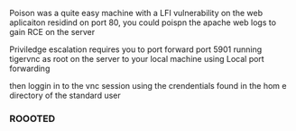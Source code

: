 Poison was a quite easy machine with a LFI vulnerability on the web aplicaiton residind on port 80,
you could poispn the apache web logs to gain RCE on the server 

Priviledge escalation requires you to port forward port 5901 running tigervnc as root on the server to your local machine using Local port forwarding 


then loggin in to the vnc session using the crendentials found in the hom e directory of the standard user 



### ROOOTED
